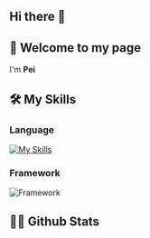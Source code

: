 ## Hi there 👋

<!--
**xiaoxianzi-99/xiaoxianzi-99** is a ✨ _special_ ✨ repository because its `README.md` (this file) appears on your GitHub profile.

Here are some ideas to get you started:

- 🔭 I’m currently working on ...
- 🌱 I’m currently learning ...
- 👯 I’m looking to collaborate on ...
- 🤔 I’m looking for help with ...
- 💬 Ask me about ...
- 📫 How to reach me: ...
- 😄 Pronouns: ...
- ⚡ Fun fact: ...
-->
## 👋 Welcome to my page

I'm **Pei**

## 🛠 My Skills

### Language

[![My Skills](https://skillicons.dev/icons?i=java,vue,python,c)](https://skillicons.dev)

### Framework

![Framework](https://skillicons.dev/icons?i=vue,spring,ktor)

## 👨‍💻 Github Stats


